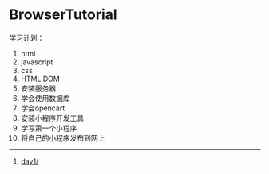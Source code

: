 # BrowserTutorial


学习计划：

1. html
2. javascript
3. css
4. HTML DOM
5. 安装服务器
6. 学会使用数据库
7. 学会opencart
8. 安装小程序开发工具
9. 学写第一个小程序
10. 将自己的小程序发布到网上


----------


1. [day1/](day1/)